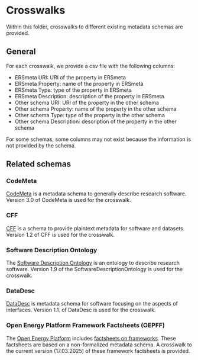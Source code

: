 # Crosswalks

Within this folder, crosswalks to different existing metadata schemas are provided.

## General
For each crosswalk, we provide a csv file with the following columns:
* ERSmeta URI: URI of the property in ERSmeta
* ERSmeta Property: name of the property in ERSmeta
* ERSmeta Type: type of the property in ERSmeta
* ERSmeta Description: description of the property in ERSmeta
* Other schema URI: URI of the property in the other schema
* Other schema Property: name of the property in the other schema
* Other schema Type: type of the property in the other schema
* Other schema Description: description of the property in the other schema

For some schemas, some columns may not exist because the information is not provided by the schema.

## Related schemas

### CodeMeta
[CodeMeta](https://codemeta.github.io) is a metadata schema to generally describe research software. Version 3.0 of CodeMeta is used for the crosswalk.

### CFF
[CFF](https://github.com/citation-file-format/citation-file-format/tree/main) is a schema to provide plaintext metadata for software and datasets. Version 1.2 of CFF is used for the crosswalk.

### Software Description Ontology
The [Software Description Ontology](https://knowledgecaptureanddiscovery.github.io/SoftwareDescriptionOntology/release/1.9.0/index-en.html) is an ontology to describe research software. Version 1.9 of the SoftwareDescriptionOntology is used for the crosswalk.

### DataDesc
[DataDesc](https://github.com/FZJ-IEK3-VSA/DataDesc/tree/main) is metadata schema for software focusing on the aspects of interfaces. Version 1.1. of DataDesc is used for the crosswalk.

### Open Energy Platform Framework Factsheets (OEPFF)
The [Open Energy Platform](https://openenergyplatform.org/) includes [factsheets on frameworks](https://openenergyplatform.org/factsheets/frameworks/). These factsheets are based on a non-formalized metadata schema.
A crosswalk to the current version (17.03.2025) of these framework factsheets is provided.

